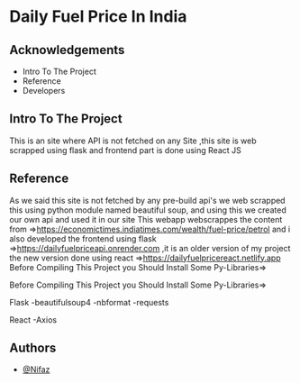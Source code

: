 
# Daily Fuel Price In India



## Acknowledgements

 - Intro To The Project
 - Reference
 - Developers


## Intro To The Project

This is an site where API is not fetched on any Site ,this site is web scrapped using flask and frontend part is done using React JS

## Reference
  As we said this site is not fetched by any pre-build api's 
  we web scrapped this using python module named beautiful soup,
  and using this we created our own api and used it in our site
  This webapp webscrappes the content from =>https://economictimes.indiatimes.com/wealth/fuel-price/petrol
 and i also developed the frontend using flask =>https://dailyfuelpriceapi.onrender.com ,it is an older version of my project
 the new version done using react =>https://dailyfuelpricereact.netlify.app
  Before Compiling This Project you Should Install Some 
  Py-Libraries=>
  
  Before Compiling This Project you Should Install Some Py-Libraries=>
   
   Flask
    -beautifulsoup4 
    -nbformat
    -requests
    
   React
    -Axios
   
  

## Authors
 
- [@Nifaz](https://www.github.com/nifazzz10)

